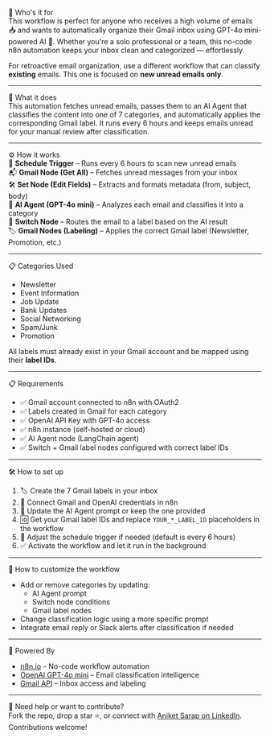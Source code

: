 👥 Who's it for  
This workflow is perfect for anyone who receives a high volume of emails 📥 and wants to automatically organize their Gmail inbox using GPT-4o mini-powered AI 🧠. Whether you're a solo professional or a team, this no-code n8n automation keeps your inbox clean and categorized — effortlessly.

For retroactive email organization, use a different workflow that can classify **existing** emails. This one is focused on **new unread emails only**.

---

🤖 What it does  
This automation fetches unread emails, passes them to an AI Agent that classifies the content into one of 7 categories, and automatically applies the corresponding Gmail label. It runs every 6 hours and keeps emails unread for your manual review after classification.

---

⚙️ How it works  
📆 **Schedule Trigger** – Runs every 6 hours to scan new unread emails  
📬 **Gmail Node (Get All)** – Fetches unread messages from your inbox  
🛠️ **Set Node (Edit Fields)** – Extracts and formats metadata (from, subject, body)  
🧠 **AI Agent (GPT-4o mini)** – Analyzes each email and classifies it into a category  
🔀 **Switch Node** – Routes the email to a label based on the AI result  
🏷️ **Gmail Nodes (Labeling)** – Applies the correct Gmail label (Newsletter, Promotion, etc.)

---

📋 Categories Used  
- Newsletter  
- Event Information  
- Job Update  
- Bank Updates  
- Social Networking  
- Spam/Junk  
- Promotion  

All labels must already exist in your Gmail account and be mapped using their **label IDs**.

---

📋 Requirements  
- ✅ Gmail account connected to n8n with OAuth2  
- ✅ Labels created in Gmail for each category  
- ✅ OpenAI API Key with GPT-4o access  
- ✅ n8n instance (self-hosted or cloud)  
- ✅ AI Agent node (LangChain agent)  
- ✅ Switch + Gmail label nodes configured with correct label IDs

---

🛠️ How to set up  
1. 🏷️ Create the 7 Gmail labels in your inbox  
2. 🔑 Connect Gmail and OpenAI credentials in n8n  
3. 🧠 Update the AI Agent prompt or keep the one provided  
4. 🆔 Get your Gmail label IDs and replace `YOUR_*_LABEL_ID` placeholders in the workflow  
5. 📅 Adjust the schedule trigger if needed (default is every 6 hours)  
6. ✅ Activate the workflow and let it run in the background

---

🎨 How to customize the workflow  
- Add or remove categories by updating:
  - AI Agent prompt  
  - Switch node conditions  
  - Gmail label nodes  
- Change classification logic using a more specific prompt  
- Integrate email reply or Slack alerts after classification if needed

---

🧠 Powered By  
- [n8n.io](https://n8n.io) – No-code workflow automation  
- [OpenAI GPT-4o mini](https://platform.openai.com) – Email classification intelligence  
- [Gmail API](https://developers.google.com/gmail/api) – Inbox access and labeling

---

💬 Need help or want to contribute?  
Fork the repo, drop a star ⭐, or connect with [Aniket Sarap on LinkedIn](https://www.linkedin.com/in/aniketsarap). Contributions welcome!
